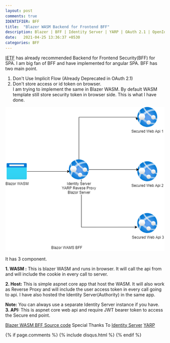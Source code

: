 ```yaml
---
layout: post
comments: true
IDENTIFIER: BFF 
title:  "Blazer WASM Backend for Frontend BFF"
description: Blazer | BFF | Identity Server | YARP | OAuth 2.1 | OpenId Connect| Security |
date:   2021-04-25 13:36:37 +0530
categories: BFF
---
```

[IETF](https://tools.ietf.org/html/draft-parecki-oauth-browser-based-apps-02#section-6.2) 
has already recommended Backend for Frontend Security(BFF) for SPA.
I am big fan of BFF and have implemented for angular SPA.
BFF has two main point.
1. Don't Use Implicit Flow (Already Deprecated in OAuth 2.1)
2. Don't store access or id token on browser.   
I am trying to implement the same in  Blazer WASM.
By default WASM template still store security token in browser side. 
This is what I have done. 
<img alt='BFF' src='/assets/BlazorWASMBFF.png'>

It has 3 component.

**1. WASM :**
 This is blazer WASM and runs in browser. It will call the api from and will include the cookie in every call to server.
 
**2. Host:** This is simple aspnet core app that host the WASM.
It will also work as Reverse Proxy and will include the user access token in every call going to api. I have also hosted the Identity Server(Authority) in the same app.  

**Note:** You can always use a separate Identity Server instance if you have.  
**3. API:** This is aspnet core web api and require JWT bearer token  to access the Secure end point.

[Blazer WASM BFF Source code](https://github.com/som-nitjsr/BlazorWASMBFF)
Special Thanks To
[Identity Server](https://github.com/IdentityServer/IdentityServer4)
 [YARP](https://github.com/microsoft/reverse-proxy)

{% if page.comments %} {% include disqus.html %} {% endif %}
